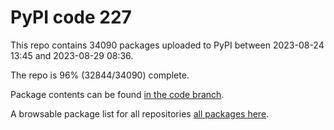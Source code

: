# PyPI code 227

This repo contains 34090 packages uploaded to PyPI between 
2023-08-24 13:45 and 2023-08-29 08:36.

The repo is 96% (32844/34090) complete.

Package contents can be found [in the code branch](https://github.com/pypi-data/pypi-mirror-227/tree/code/packages).

A browsable package list for all repositories [all packages here](https://pypi-data.github.io/website/repositories/pypi-mirror-227).


